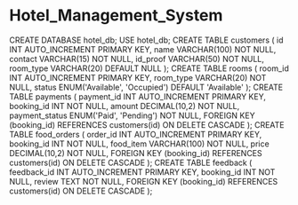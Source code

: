 # Hotel_Management_System
CREATE DATABASE hotel_db; 
USE hotel_db;
CREATE TABLE customers (
    id INT AUTO_INCREMENT PRIMARY KEY,
    name VARCHAR(100) NOT NULL,
    contact VARCHAR(15) NOT NULL,
    id_proof VARCHAR(50) NOT NULL,
    room_type VARCHAR(20) DEFAULT NULL
);
CREATE TABLE rooms (
    room_id INT AUTO_INCREMENT PRIMARY KEY,
    room_type VARCHAR(20) NOT NULL,
    status ENUM('Available', 'Occupied') DEFAULT 'Available'
);
CREATE TABLE payments (
    payment_id INT AUTO_INCREMENT PRIMARY KEY,
    booking_id INT NOT NULL,
    amount DECIMAL(10,2) NOT NULL,
    payment_status ENUM('Paid', 'Pending') NOT NULL,
    FOREIGN KEY (booking_id) REFERENCES customers(id) ON DELETE CASCADE
); 
CREATE TABLE food_orders (
    order_id INT AUTO_INCREMENT PRIMARY KEY,
    booking_id INT NOT NULL,
    food_item VARCHAR(100) NOT NULL,
    price DECIMAL(10,2) NOT NULL,
    FOREIGN KEY (booking_id) REFERENCES customers(id) ON DELETE CASCADE
);
CREATE TABLE feedback (
    feedback_id INT AUTO_INCREMENT PRIMARY KEY,
    booking_id INT NOT NULL,
    review TEXT NOT NULL,
    FOREIGN KEY (booking_id) REFERENCES customers(id) ON DELETE CASCADE
);
